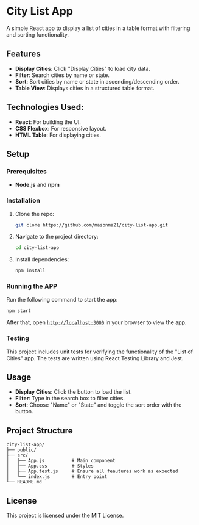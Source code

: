 # City List App

A simple React app to display a list of cities in a table format with filtering and sorting functionality.

## Features

- **Display Cities**: Click "Display Cities" to load city data.
- **Filter**: Search cities by name or state.
- **Sort**: Sort cities by name or state in ascending/descending order.
- **Table View**: Displays cities in a structured table format.

## Technologies Used:

- **React**: For building the UI.
- **CSS Flexbox**: For responsive layout.
- **HTML Table**: For displaying cities.

## Setup

### Prerequisites

- **Node.js** and **npm**

### Installation

1. Clone the repo:
   ```bash
   git clone https://github.com/masonma21/city-list-app.git

2. Navigate to the project directory:
    ```bash
    cd city-list-app

3. Install dependencies:
    ```bash
    npm install

### Running the APP

Run the following command to start the app:

```bash
npm start
```

After that, open [`http://localhost:3000`](http://localhost:3000) in your browser to view the app.

### Testing

This project includes unit tests for verifying the functionality of the "List of Cities" app. The tests are written using React Testing Library and Jest.



## Usage

- **Display Cities**: Click the button to load the list.
- **Filter**: Type in the search box to filter cities.
- **Sort**: Choose "Name" or "State" and toggle the sort order with the button.

## Project Structure

```
city-list-app/
├── public/
├── src/
│   ├── App.js          # Main component
│   ├── App.css         # Styles
│   ├── App.test.js     # Ensure all feautures work as expected
│   └── index.js        # Entry point
└── README.md
```

## License

This project is licensed under the MIT License.


